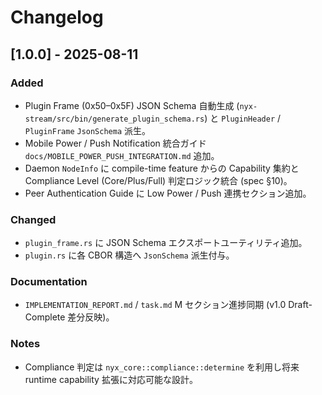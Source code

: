 # Changelog

## [1.0.0] - 2025-08-11
### Added
- Plugin Frame (0x50–0x5F) JSON Schema 自動生成 (`nyx-stream/src/bin/generate_plugin_schema.rs`) と `PluginHeader` / `PluginFrame` `JsonSchema` 派生。
- Mobile Power / Push Notification 統合ガイド `docs/MOBILE_POWER_PUSH_INTEGRATION.md` 追加。
- Daemon `NodeInfo` に compile-time feature からの Capability 集約と Compliance Level (Core/Plus/Full) 判定ロジック統合 (spec §10)。
- Peer Authentication Guide に Low Power / Push 連携セクション追加。

### Changed
- `plugin_frame.rs` に JSON Schema エクスポートユーティリティ追加。
- `plugin.rs` に各 CBOR 構造へ `JsonSchema` 派生付与。

### Documentation
- `IMPLEMENTATION_REPORT.md` / `task.md` M セクション進捗同期 (v1.0 Draft-Complete 差分反映)。

### Notes
- Compliance 判定は `nyx_core::compliance::determine` を利用し将来 runtime capability 拡張に対応可能な設計。
